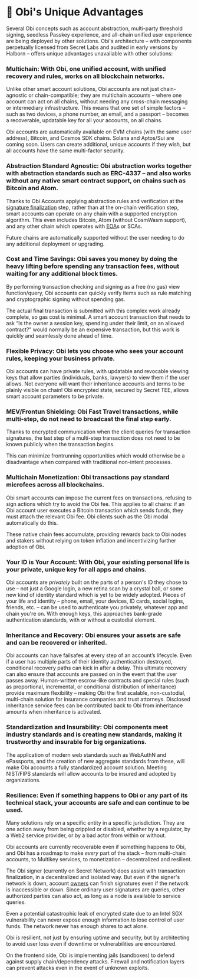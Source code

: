 # 🥇 Obi's Unique Advantages

Several Obi concepts such as account abstraction, multi-party threshold signing, seedless Passkey experience, and all-chain unified user experience are being deployed by other solutions. Obi's architecture – with components perpetually licensed from Secret Labs and audited in early versions by Halborn – offers unique advantages unavailable with other solutions:

### Multichain: With Obi, one unified account, with unified recovery and rules, works on all blockchain networks.

Unlike other smart account solutions, Obi accounts are not just chain-agnostic or chain-compatible; they are multichain accounts – where one account can act on all chains, without needing any cross-chain messaging or intermediary infrastructure. This means that one set of simple factors – such as two devices, a phone number, an email, and a passport – becomes a recoverable, updatable key for all your accounts, on all chains.

Obi accounts are automatically available on EVM chains (with the same user address), Bitcoin, and Cosmos SDK chains. Solana and Aptos/Sui are coming soon. Users can create additional, unique accounts if they wish, but all accounts have the same multi-factor security.

### Abstraction Standard Agnostic: Obi abstraction works together with abstraction standards such as ERC-4337 – and also works without any native smart contract support, on chains such as Bitcoin and Atom.

Thanks to Obi Accounts applying abstraction rules and verification at the [signature finalization](../glossary.md#signer) step, rather than at the on-chain verification step, smart accounts can operate on any chain with a supported encryption algorithm. This even includes Bitcoin, Atom (without CosmWasm support), and any other chain which operates with [EOA](../glossary.md#eoa)s or SCAs.

Future chains are automatically supported without the user needing to do any additional deployment or upgrading.

### Cost and Time Savings: Obi saves you money by doing the heavy lifting before spending any transaction fees, without waiting for any additional block times.

By performing transaction checking and signing as a free (no gas) view function/query, Obi accounts can quickly verify items such as rule matching and cryptographic signing without spending gas.

The actual final transaction is submitted with this complex work already complete, so gas cost is minimal. A smart account transaction that needs to ask “Is the owner a session key, spending under their limit, on an allowed contract?” would normally be an expensive transaction, but this work is quickly and seamlessly done ahead of time.

### Flexible Privacy: Obi lets you choose who sees your account rules, keeping your business private.

Obi accounts can have private rules, with updatable and revocable viewing keys that allow parties (individuals, banks, lawyers) to view them if the user allows. Not everyone will want their inheritance accounts and terms to be plainly visible on chain! Obi encrypted state, secured by Secret TEE, allows smart account parameters to be private.

### MEV/Frontun Shielding: Obi Fast Travel transactions, while multi-step, do not need to broadcast the final step early.

Thanks to encrypted communication when the client queries for transaction signatures, the last step of a multi-step transaction does not need to be known publicly when the transaction begins.&#x20;

This can minimize frontrunning opportunities which would otherwise be a disadvantage when compared with traditional non-intent processes.

### Multichain Monetization: Obi transactions pay standard microfees across all blockchains.

Obi smart accounts can impose the current fees on transactions, refusing to sign actions which try to avoid the Obi fee. This applies to all chains: if an Obi account user executes a Bitcoin transaction which sends funds, they must attach the relevant Obi fee. Obi clients such as the Obi modal automatically do this.

These native chain fees accumulate, providing rewards back to Obi nodes and stakers without relying on token inflation and incentivizing further adoption of Obi.

### Your ID is Your Account: With Obi, your existing personal life is your private, unique key for all apps and chains.

Obi accounts are _privately_ built on the parts of a person's ID they chose to use – not just a Google login, a new retina scan by a crystal ball, or some new kind of identity standard which is yet to be widely adopted. Pieces of your life and identity – phone, email, your devices, ID cards, social logins, friends, etc. – can be used to authenticate you privately, whatever app and chain you're on. With enough keys, this approaches bank-grade authentication standards, with or without a custodial element.

### Inheritance and Recovery: Obi ensures your assets are safe and can be recovered or inherited.

Obi accounts can have failsafes at every step of an account’s lifecycle. Even if a user has multiple parts of their identity authentication destroyed, conditional recovery paths can kick in after a delay. This ultimate recovery can also ensure that accounts are passed on in the event that the user passes away. Human-written escrow-like contracts and special rules (such as proportional, incremental, or conditional distribution of inheritance) provide maximum flexibility – making Obi the first scalable, non-custodial, multi-chain solution for insurance companies and trust attorneys. Disclosed inheritance service fees can be contributed back to Obi from inheritance amounts when inheritance is activated.

### Standardization and Insurability: Obi components meet industry standards and is creating new standards, making it trustworthy and insurable for big organizations.

The application of modern web standards such as WebAuthN and ePassports, and the creation of new aggregate standards from these, will make Obi accounts a fully standardized account solution. Meeting NIST/FIPS standards will allow accounts to be insured and adopted by organizations.

### Resilience: Even if something happens to Obi or any part of its technical stack, your accounts are safe and can continue to be used.

Many solutions rely on a specific entity in a specific jurisdiction. They are one action away from being crippled or disabled, whether by a regulator, by a Web2 service provider, or by a bad actor from within or without.

Obi accounts are currently recoverable even if something happens to Obi, and Obi has a roadmap to make _every_ part of the stack – from multi-chain accounts, to Multikey services, to monetization – decentralized and resilient.

The Obi signer (currently on Secret Network) does assist with transaction finalization, in a decentralized and isolated way. But even if the signer's network is down, account [owners](../glossary.md#owner) can finish signatures even if the network is inaccessible or down. Since ordinary user signatures are queries, other authorized parties can also act, as long as a node is available to service queries.

Even a potential catastrophic leak of encrypted state due to an Intel SGX vulnerability can never expose enough information to lose control of user funds. The network never has enough shares to act alone.&#x20;

Obi is resilient, not just by ensuring uptime and security, but by architecting to avoid user loss even if downtime or vulnerabilities are encountered.

On the frontend side, Obi is implementing jails (sandboxes) to defend against supply chain/dependency attacks. Firewall and notification layers can prevent attacks even in the event of unknown exploits.
